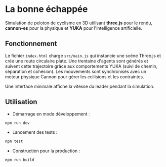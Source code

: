 # La bonne échappée

Simulation de peloton de cyclisme en 3D utilisant **three.js** pour le rendu, **cannon-es** pour la physique et **YUKA** pour l'intelligence artificielle.

## Fonctionnement

Le fichier `index.html` charge `src/main.js` qui instancie une scène Three.js et crée une route circulaire plate. Une trentaine d'agents sont générés et suivent cette trajectoire grâce aux comportements YUKA (suivi de chemin, séparation et cohésion). Les mouvements sont synchronisés avec un moteur physique Cannon pour gérer les collisions et les contraintes.

Une interface minimale affiche la vitesse du leader pendant la simulation.

## Utilisation

- Démarrage en mode développement :

```bash
npm run dev
```

- Lancement des tests :

```bash
npm test
```

- Construction pour la production :

```bash
npm run build
```

